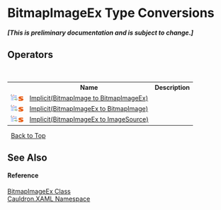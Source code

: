 # BitmapImageEx Type Conversions
 _**\[This is preliminary documentation and is subject to change.\]**_


## Operators
&nbsp;<table><tr><th></th><th>Name</th><th>Description</th></tr><tr><td>![Public operator](media/puboperator.gif "Public operator")![Static member](media/static.gif "Static member")</td><td><a href="M_Cauldron_XAML_BitmapImageEx_op_Implicit_2">Implicit(BitmapImage to BitmapImageEx)</a></td><td /></tr><tr><td>![Public operator](media/puboperator.gif "Public operator")![Static member](media/static.gif "Static member")</td><td><a href="M_Cauldron_XAML_BitmapImageEx_op_Implicit">Implicit(BitmapImageEx to BitmapImage)</a></td><td /></tr><tr><td>![Public operator](media/puboperator.gif "Public operator")![Static member](media/static.gif "Static member")</td><td><a href="M_Cauldron_XAML_BitmapImageEx_op_Implicit_1">Implicit(BitmapImageEx to ImageSource)</a></td><td /></tr></table>&nbsp;
<a href="#bitmapimageex-type-conversions">Back to Top</a>

## See Also


#### Reference
<a href="T_Cauldron_XAML_BitmapImageEx">BitmapImageEx Class</a><br /><a href="N_Cauldron_XAML">Cauldron.XAML Namespace</a><br />